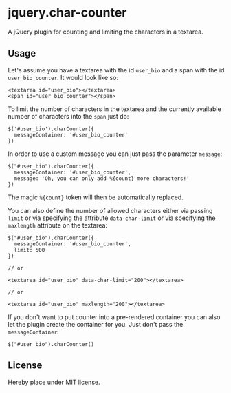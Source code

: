 jquery.char-counter
===================

A jQuery plugin for counting and limiting the characters in a textarea.

## Usage

Let's assume you have a textarea with the id `user_bio` and a span with the id `user_bio_counter`. It would look like so:

    <textarea id="user_bio"></textarea>
    <span id="user_bio_counter"></span>

To limit the number of characters in the textarea and the currently available number of characters into the `span` just do:

    $('#user_bio').charCounter({
      messageContainer: '#user_bio_counter'
    })

In order to use a custom message you can just pass the parameter `message`:

    $("#user_bio").charCounter({
      messageContainer: '#user_bio_counter',
      message: 'Oh, you can only add %{count} more characters!'
    })

The magic `%{count}` token will then be automatically replaced.

You can also define the number of allowed characters either via passing `limit` or via specifying the attribute `data-char-limit` or via specifying the `maxlength` attribute on the textarea:

    $("#user_bio").charCounter({
      messageContainer: '#user_bio_counter',
      limit: 500
    })

    // or

    <textarea id="user_bio" data-char-limit="200"></textarea>

    // or

    <textarea id="user_bio" maxlength="200"></textarea>

If you don't want to put counter into a pre-rendered container you can also let the plugin create the container for you. Just don't pass the `messageContainer`:

    $("#user_bio").charCounter()

## License

Hereby place under MIT license.

